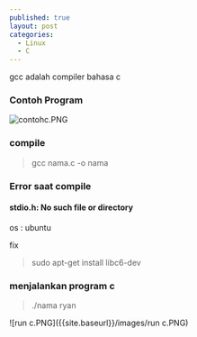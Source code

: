 ```yaml
---
published: true
layout: post
categories:
  - Linux
  - C
---
```

gcc adalah compiler bahasa c

### Contoh Program
![contohc.PNG]({{site.baseurl}}/images/contohc.PNG)

### compile
> gcc nama.c -o nama

### Error saat compile
#### stdio.h: No such file or directory
os : ubuntu

fix
> sudo apt-get install libc6-dev

### menjalankan program c
> ./nama ryan

![run c.PNG]({{site.baseurl}}/images/run c.PNG)
